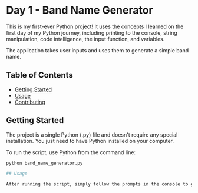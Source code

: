 # Day 1 - Band Name Generator

This is my first-ever Python project! It uses the concepts I learned on the first day of my Python journey, including printing to the console, string manipulation, code intelligence, the input function, and variables.

The application takes user inputs and uses them to generate a simple band name.

## Table of Contents

- [Getting Started](#getting-started)
- [Usage](#usage)
- [Contributing](#contributing)

## Getting Started

The project is a single Python (.py) file and doesn't require any special installation. You just need to have Python installed on your computer.

To run the script, use Python from the command line:

```bash
python band_name_generator.py

## Usage

After running the script, simply follow the prompts in the console to generate a band name.
